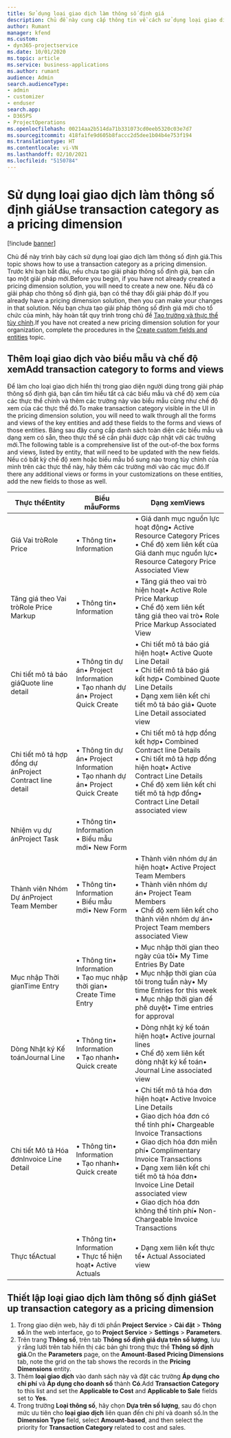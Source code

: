 ```yaml
---
title: Sử dụng loại giao dịch làm thông số định giá
description: Chủ đề này cung cấp thông tin về cách sử dụng loại giao dịch làm thông số định giá.
author: Rumant
manager: kfend
ms.custom:
- dyn365-projectservice
ms.date: 10/01/2020
ms.topic: article
ms.service: business-applications
ms.author: rumant
audience: Admin
search.audienceType:
- admin
- customizer
- enduser
search.app:
- D365PS
- ProjectOperations
ms.openlocfilehash: 00214aa2b514da71b331073cd0eeb5320c03e7d7
ms.sourcegitcommit: 418fa1fe9d605b8faccc2d5dee1b04b4e753f194
ms.translationtype: HT
ms.contentlocale: vi-VN
ms.lasthandoff: 02/10/2021
ms.locfileid: "5150784"
---
```

# <a name="use-transaction-category-as-a-pricing-dimension"></a><span data-ttu-id="06e6a-103">Sử dụng loại giao dịch làm thông số định giá</span><span class="sxs-lookup"><span data-stu-id="06e6a-103">Use transaction category as a pricing dimension</span></span>

[!include [banner](../includes/psa-now-project-operations.md)]

<span data-ttu-id="06e6a-104">Chủ đề này trình bày cách sử dụng loại giao dịch làm thông số định giá.</span><span class="sxs-lookup"><span data-stu-id="06e6a-104">This topic shows how to use a transaction category as a pricing dimension.</span></span> <span data-ttu-id="06e6a-105">Trước khi bạn bắt đầu, nếu chưa tạo giải pháp thông số định giá, bạn cần tạo một giải pháp mới.</span><span class="sxs-lookup"><span data-stu-id="06e6a-105">Before you begin, if you have not already created a pricing dimension solution, you will need to create a new one.</span></span> <span data-ttu-id="06e6a-106">Nếu đã có giải pháp cho thông số định giá, bạn có thể thay đổi giải pháp đó.</span><span class="sxs-lookup"><span data-stu-id="06e6a-106">If you already have a pricing dimension solution, then you can make your changes in that solution.</span></span> <span data-ttu-id="06e6a-107">Nếu bạn chưa tạo giải pháp thông số định giá mới cho tổ chức của mình, hãy hoàn tất quy trình trong chủ đề [Tạo trường và thực thể tùy chỉnh](create-custom-fields-entities.md).</span><span class="sxs-lookup"><span data-stu-id="06e6a-107">If you have not created a new pricing dimension solution for your organization, complete the procedures in the [Create custom fields and entities](create-custom-fields-entities.md) topic.</span></span>

## <a name="add-transaction-category-to-forms-and-views"></a><span data-ttu-id="06e6a-108">Thêm loại giao dịch vào biểu mẫu và chế độ xem</span><span class="sxs-lookup"><span data-stu-id="06e6a-108">Add transaction category to forms and views</span></span>
<span data-ttu-id="06e6a-109">Để làm cho loại giao dịch hiển thị trong giao diện người dùng trong giải pháp thông số định giá, bạn cần tìm hiểu tất cả các biểu mẫu và chế độ xem của các thực thể chính và thêm các trường này vào biểu mẫu cũng như chế độ xem của các thực thể đó.</span><span class="sxs-lookup"><span data-stu-id="06e6a-109">To make transaction category visible in the UI in the pricing dimension solution, you will need to walk through all the forms and views of the key entities and add these fields to the forms and views of those entities.</span></span>
<span data-ttu-id="06e6a-110">Bảng sau đây cung cấp danh sách toàn diện các biểu mẫu và dạng xem có sẵn, theo thực thể sẽ cần phải được cập nhật với các trường mới.</span><span class="sxs-lookup"><span data-stu-id="06e6a-110">The following table is a comprehensive list of the out-of-the box forms and views, listed by entity, that will need to be updated with the new fields.</span></span> <span data-ttu-id="06e6a-111">Nếu có bất kỳ chế độ xem hoặc biểu mẫu bổ sung nào trong tùy chỉnh của mình trên các thực thể này, hãy thêm các trường mới vào các mục đó.</span><span class="sxs-lookup"><span data-stu-id="06e6a-111">If there any additional views or forms in your customizations on these entities, add the new fields to those as well.</span></span>

|  <span data-ttu-id="06e6a-112">Thực thể</span><span class="sxs-lookup"><span data-stu-id="06e6a-112">Entity</span></span>        | <span data-ttu-id="06e6a-113">Biểu mẫu</span><span class="sxs-lookup"><span data-stu-id="06e6a-113">Forms</span></span>     |<span data-ttu-id="06e6a-114">Dạng xem</span><span class="sxs-lookup"><span data-stu-id="06e6a-114">Views</span></span>        |
| ------------------------------|---------------------------------|----------------------------------|
|  <span data-ttu-id="06e6a-115">Giá Vai trò</span><span class="sxs-lookup"><span data-stu-id="06e6a-115">Role Price</span></span>|<span data-ttu-id="06e6a-116">• Thông tin</span><span class="sxs-lookup"><span data-stu-id="06e6a-116">• Information</span></span> |<span data-ttu-id="06e6a-117">• Giá danh mục nguồn lực hoạt động</span><span class="sxs-lookup"><span data-stu-id="06e6a-117">• Active Resource Category Prices</span></span><br> <span data-ttu-id="06e6a-118">• Chế độ xem liên kết của Giá danh mục nguồn lực</span><span class="sxs-lookup"><span data-stu-id="06e6a-118">• Resource Category Price Associated View</span></span>|
|  <span data-ttu-id="06e6a-119">Tăng giá theo Vai trò</span><span class="sxs-lookup"><span data-stu-id="06e6a-119">Role Price Markup</span></span>|<span data-ttu-id="06e6a-120">• Thông tin</span><span class="sxs-lookup"><span data-stu-id="06e6a-120">• Information</span></span>|<span data-ttu-id="06e6a-121">• Tăng giá theo vai trò hiện hoạt</span><span class="sxs-lookup"><span data-stu-id="06e6a-121">• Active Role Price Markup</span></span><br><span data-ttu-id="06e6a-122">• Chế độ xem liên kết tăng giá theo vai trò</span><span class="sxs-lookup"><span data-stu-id="06e6a-122">• Role Price Markup Associated View</span></span>|
|  <span data-ttu-id="06e6a-123">Chi tiết mô tả báo giá</span><span class="sxs-lookup"><span data-stu-id="06e6a-123">Quote line detail</span></span>|<span data-ttu-id="06e6a-124">• Thông tin dự án</span><span class="sxs-lookup"><span data-stu-id="06e6a-124">• Project Information</span></span><br><span data-ttu-id="06e6a-125">• Tạo nhanh dự án</span><span class="sxs-lookup"><span data-stu-id="06e6a-125">• Project Quick Create</span></span>|<span data-ttu-id="06e6a-126">• Chi tiết mô tả báo giá hiện hoạt</span><span class="sxs-lookup"><span data-stu-id="06e6a-126">• Active Quote Line Detail</span></span><br><span data-ttu-id="06e6a-127">• Chi tiết mô tả báo giá kết hợp</span><span class="sxs-lookup"><span data-stu-id="06e6a-127">• Combined Quote Line Details</span></span><br><span data-ttu-id="06e6a-128">• Dạng xem liên kết chi tiết mô tả báo giá</span><span class="sxs-lookup"><span data-stu-id="06e6a-128">• Quote Line Detail associated view</span></span>|
|  <span data-ttu-id="06e6a-129">Chi tiết mô tả hợp đồng dự án</span><span class="sxs-lookup"><span data-stu-id="06e6a-129">Project Contract line detail</span></span>|<span data-ttu-id="06e6a-130">• Thông tin dự án</span><span class="sxs-lookup"><span data-stu-id="06e6a-130">• Project Information</span></span><br><span data-ttu-id="06e6a-131">• Tạo nhanh dự án</span><span class="sxs-lookup"><span data-stu-id="06e6a-131">• Project Quick Create</span></span>|<span data-ttu-id="06e6a-132">• Chi tiết mô tả hợp đồng kết hợp</span><span class="sxs-lookup"><span data-stu-id="06e6a-132">• Combined Contract line Details</span></span><br><span data-ttu-id="06e6a-133">• Chi tiết mô tả hợp đồng hiện hoạt</span><span class="sxs-lookup"><span data-stu-id="06e6a-133">• Active Contract Line Details</span></span><br><span data-ttu-id="06e6a-134">• Chế độ xem liên kết chi tiết mô tả hợp đồng</span><span class="sxs-lookup"><span data-stu-id="06e6a-134">• Contract Line Detail associated view</span></span>|
|  <span data-ttu-id="06e6a-135">Nhiệm vụ dự án</span><span class="sxs-lookup"><span data-stu-id="06e6a-135">Project Task</span></span>|<span data-ttu-id="06e6a-136">• Thông tin</span><span class="sxs-lookup"><span data-stu-id="06e6a-136">• Information</span></span><br><span data-ttu-id="06e6a-137">• Biểu mẫu mới</span><span class="sxs-lookup"><span data-stu-id="06e6a-137">• New Form</span></span>||
|  <span data-ttu-id="06e6a-138">Thành viên Nhóm Dự án</span><span class="sxs-lookup"><span data-stu-id="06e6a-138">Project Team Member</span></span>|<span data-ttu-id="06e6a-139">• Thông tin</span><span class="sxs-lookup"><span data-stu-id="06e6a-139">• Information</span></span><br><span data-ttu-id="06e6a-140">• Biểu mẫu mới</span><span class="sxs-lookup"><span data-stu-id="06e6a-140">• New Form</span></span>|<span data-ttu-id="06e6a-141">• Thành viên nhóm dự án hiện hoạt</span><span class="sxs-lookup"><span data-stu-id="06e6a-141">• Active Project Team Members</span></span><br><span data-ttu-id="06e6a-142">• Thành viên nhóm dự án</span><span class="sxs-lookup"><span data-stu-id="06e6a-142">• Project Team Members</span></span><br><span data-ttu-id="06e6a-143">• Chế độ xem liên kết cho thành viên nhóm dự án</span><span class="sxs-lookup"><span data-stu-id="06e6a-143">• Project Team members associated View</span></span>|
|  <span data-ttu-id="06e6a-144">Mục nhập Thời gian</span><span class="sxs-lookup"><span data-stu-id="06e6a-144">Time Entry</span></span>|<span data-ttu-id="06e6a-145">• Thông tin</span><span class="sxs-lookup"><span data-stu-id="06e6a-145">• Information</span></span><br><span data-ttu-id="06e6a-146">• Tạo mục nhập thời gian</span><span class="sxs-lookup"><span data-stu-id="06e6a-146">• Create Time Entry</span></span>|<span data-ttu-id="06e6a-147">• Mục nhập thời gian theo ngày của tôi</span><span class="sxs-lookup"><span data-stu-id="06e6a-147">• My Time Entries By Date</span></span><br><span data-ttu-id="06e6a-148">• Mục nhập thời gian của tôi trong tuần này</span><span class="sxs-lookup"><span data-stu-id="06e6a-148">• My time Entries for this week</span></span><br><span data-ttu-id="06e6a-149">• Mục nhập thời gian để phê duyệt</span><span class="sxs-lookup"><span data-stu-id="06e6a-149">• Time entries for approval</span></span>|
|  <span data-ttu-id="06e6a-150">Dòng Nhật ký Kế toán</span><span class="sxs-lookup"><span data-stu-id="06e6a-150">Journal Line</span></span>|<span data-ttu-id="06e6a-151">• Thông tin</span><span class="sxs-lookup"><span data-stu-id="06e6a-151">• Information</span></span><br><span data-ttu-id="06e6a-152">• Tạo nhanh</span><span class="sxs-lookup"><span data-stu-id="06e6a-152">• Quick create</span></span>|<span data-ttu-id="06e6a-153">• Dòng nhật ký kế toán hiện hoạt</span><span class="sxs-lookup"><span data-stu-id="06e6a-153">• Active journal lines</span></span><br><span data-ttu-id="06e6a-154">• Chế độ xem liên kết dòng nhật ký kế toán</span><span class="sxs-lookup"><span data-stu-id="06e6a-154">• Journal Line associated view</span></span>|
|  <span data-ttu-id="06e6a-155">Chi tiết Mô tả Hóa đơn</span><span class="sxs-lookup"><span data-stu-id="06e6a-155">Invoice Line Detail</span></span>|<span data-ttu-id="06e6a-156">• Thông tin</span><span class="sxs-lookup"><span data-stu-id="06e6a-156">• Information</span></span><br><span data-ttu-id="06e6a-157">• Tạo nhanh</span><span class="sxs-lookup"><span data-stu-id="06e6a-157">• Quick create</span></span>|<span data-ttu-id="06e6a-158">• Chi tiết mô tả hóa đơn hiện hoạt</span><span class="sxs-lookup"><span data-stu-id="06e6a-158">• Active Invoice Line Details</span></span><br><span data-ttu-id="06e6a-159">• Giao dịch hóa đơn có thể tính phí</span><span class="sxs-lookup"><span data-stu-id="06e6a-159">• Chargeable Invoice Transactions</span></span><br><span data-ttu-id="06e6a-160">• Giao dịch hóa đơn miễn phí</span><span class="sxs-lookup"><span data-stu-id="06e6a-160">• Complimentary Invoice Transactions</span></span><br><span data-ttu-id="06e6a-161">• Dạng xem liên kết chi tiết mô tả hóa đơn</span><span class="sxs-lookup"><span data-stu-id="06e6a-161">• Invoice Line Detail associated view</span></span><br><span data-ttu-id="06e6a-162">• Giao dịch hóa đơn không thể tính phí</span><span class="sxs-lookup"><span data-stu-id="06e6a-162">• Non-Chargeable Invoice Transactions</span></span>|
|  <span data-ttu-id="06e6a-163">Thực tế</span><span class="sxs-lookup"><span data-stu-id="06e6a-163">Actual</span></span>|<span data-ttu-id="06e6a-164">• Thông tin</span><span class="sxs-lookup"><span data-stu-id="06e6a-164">• Information</span></span><br><span data-ttu-id="06e6a-165">• Thực tế hiện hoạt</span><span class="sxs-lookup"><span data-stu-id="06e6a-165">• Active Actuals</span></span>|<span data-ttu-id="06e6a-166">• Dạng xem liên kết thực tế</span><span class="sxs-lookup"><span data-stu-id="06e6a-166">• Actual Associated view</span></span>|

## <a name="set-up-transaction-category-as-a-pricing-dimension"></a><span data-ttu-id="06e6a-167">Thiết lập loại giao dịch làm thông số định giá</span><span class="sxs-lookup"><span data-stu-id="06e6a-167">Set up transaction category as a pricing dimension</span></span>

1. <span data-ttu-id="06e6a-168">Trong giao diện web, hãy đi tới phần **Project Service** > **Cài đặt** > **Thông số**.</span><span class="sxs-lookup"><span data-stu-id="06e6a-168">In the web interface, go to **Project Service** > **Settings** > **Parameters**.</span></span> 
2. <span data-ttu-id="06e6a-169">Trên trang **Thông số**, trên tab **Thông số định giá dựa trên số lượng**, lưu ý rằng lưới trên tab hiển thị các bản ghi trong thực thể **Thông số định giá**.</span><span class="sxs-lookup"><span data-stu-id="06e6a-169">On the **Parameters** page, on the **Amount-Based Pricing Dimensions** tab, note the grid on the tab shows the records in the **Pricing Dimensions** entity.</span></span>
3. <span data-ttu-id="06e6a-170">Thêm **loại giao dịch** vào danh sách này và đặt các trường **Áp dụng cho chi phí** và **Áp dụng cho doanh số** thành **Có**.</span><span class="sxs-lookup"><span data-stu-id="06e6a-170">Add **Transaction Category** to this list and set the **Applicable to Cost** and **Applicable to Sale** fields set to **Yes**.</span></span>
4. <span data-ttu-id="06e6a-171">Trong trường **Loại thông số**, hãy chọn **Dựa trên số lượng**, sau đó chọn mức ưu tiên cho **loại giao dịch** liên quan đến chi phí và doanh số.</span><span class="sxs-lookup"><span data-stu-id="06e6a-171">In the **Dimension Type** field, select **Amount-based**, and then select the priority for **Transaction Category** related to cost and sales.</span></span>
